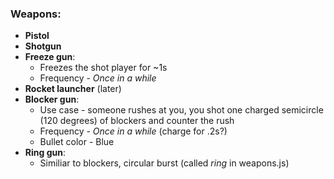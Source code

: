 ### Weapons:
- **Pistol**
- **Shotgun**
- **Freeze gun**:
  - Freezes the shot player for ~1s
  - Frequency - *Once in a while*
- **Rocket launcher** (later)
- **Blocker gun**: 
  - Use case - someone rushes at you, you shot one charged semicircle (120 degrees) of blockers and counter the rush
  - Frequency - *Once in a while* (charge for .2s?)
  - Bullet color - Blue
- **Ring gun**:
  - Similiar to blockers, circular burst (called *ring* in weapons.js)